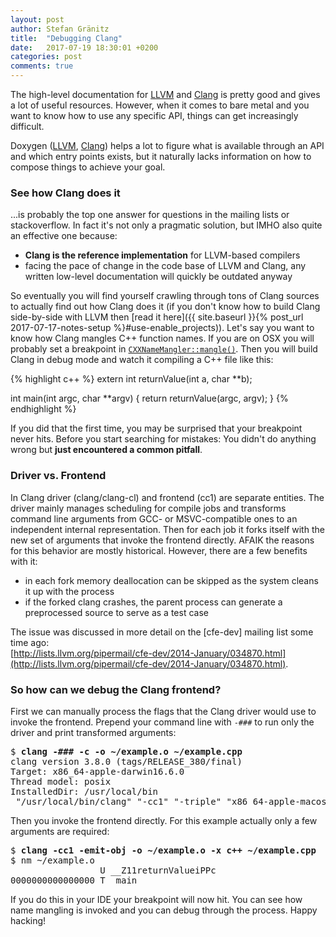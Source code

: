 ```yaml
---
layout: post
author: Stefan Gränitz
title:  "Debugging Clang"
date:   2017-07-19 18:30:01 +0200
categories: post
comments: true
--- 
```

The high-level documentation for [LLVM](http://llvm.org/docs/) and [Clang](https://clang.llvm.org/docs/) is pretty good and gives a lot of useful resources. However, when it comes to bare metal and you want to know how to use any specific API, things can get increasingly difficult.

Doxygen ([LLVM](http://llvm.org/doxygen/), [Clang](http://clang.llvm.org/doxygen/)) helps a lot to figure what is available through an API and which entry points exists, but it naturally lacks information on how to compose things to achieve your goal.

### See how Clang does it

...is probably the top one answer for questions in the mailing lists or stackoverflow. In fact it's not only a pragmatic solution, but IMHO also quite an effective one because:
* **Clang is the reference implementation** for LLVM-based compilers
* facing the pace of change in the code base of LLVM and Clang, any written low-level documentation will quickly be outdated anyway

So eventually you will find yourself crawling through tons of Clang sources to actually find out how Clang does it (if you don't know how to build Clang side-by-side with LLVM then [read it here]({{ site.baseurl }}{% post_url 2017-07-17-notes-setup %}#use-enable_projects)). Let's say you want to know how Clang mangles C++ function names. If you are on OSX you will probably set a breakpoint in [`CXXNameMangler::mangle()`](https://github.com/llvm-mirror/clang/blob/master/lib/AST/ItaniumMangle.cpp#L641). Then you will build Clang in debug mode and watch it compiling a C++ file like this:

{% highlight c++ %}
extern int returnValue(int a, char **b);

int main(int argc, char **argv) {
  return returnValue(argc, argv);
}
{% endhighlight %}

If you did that the first time, you may be surprised that your breakpoint never hits. Before you start searching for mistakes: You didn't do anything wrong but **just encountered a common pitfall**.

### Driver vs. Frontend

In Clang driver (clang/clang-cl) and frontend (cc1) are separate entities. The driver mainly manages scheduling for compile jobs and transforms command line arguments from GCC- or MSVC-compatible ones to an independent internal representation. Then for each job it forks itself with the new set of arguments that invoke the frontend directly. AFAIK the reasons for this behavior are mostly historical. However, there are a few benefits with it:
* in each fork memory deallocation can be skipped as the system cleans it up with the process
* if the forked clang crashes, the parent process can generate a preprocessed source to serve as a test case

The issue was discussed in more detail on the [cfe-dev] mailing list some time ago:<br> [http://lists.llvm.org/pipermail/cfe-dev/2014-January/034870.html](http://lists.llvm.org/pipermail/cfe-dev/2014-January/034870.html).

### So how can we debug the Clang frontend?

First we can manually process the flags that the Clang driver would use to invoke the frontend. Prepend your command line with `-###` to run only the driver and print transformed arguments:
<pre>
$ <b>clang -### -c -o ~/example.o ~/example.cpp</b>
clang version 3.8.0 (tags/RELEASE_380/final)
Target: x86_64-apple-darwin16.6.0
Thread model: posix
InstalledDir: /usr/local/bin
 "/usr/local/bin/clang" "-cc1" "-triple" "x86_64-apple-macosx10.12.0" "-Wdeprecated-objc-isa-usage" "-Werror=deprecated-objc-isa-usage" "-emit-obj" "-mrelax-all" "-disable-free" "-disable-llvm-verifier" "-main-file-name" "example.cpp" "-mrelocation-model" "pic" "-pic-level" "2" "-mthread-model" "posix" "-mdisable-fp-elim" "-masm-verbose" "-munwind-tables" "-target-cpu" "core2" "-target-linker-version" "242" "-dwarf-column-info" "-debugger-tuning=lldb" "-coverage-file" "/Users/user/example.o" "-resource-dir" "/usr/local/bin/../lib/clang/3.8.0" "-stdlib=libc++" "-fdeprecated-macro" "-fdebug-compilation-dir" "/Users/user/Dev/Personal/JitFromScratch" "-ferror-limit" "19" "-fmessage-length" "149" "-stack-protector" "1" "-fblocks" "-fobjc-runtime=macosx-10.12.0" "-fencode-extended-block-signature" "-fcxx-exceptions" "-fexceptions" "-fmax-type-align=16" "-fdiagnostics-show-option" "-fcolor-diagnostics" "-o" "/Users/user/example.o" "-x" "c++" "/Users/user/example.cpp"
</pre>

Then you invoke the frontend directly. For this example actually only a few arguments are required:
<pre>
$ <b>clang -cc1 -emit-obj -o ~/example.o -x c++ ~/example.cpp</b>
$ nm ~/example.o
                 U __Z11returnValueiPPc
0000000000000000 T _main
</pre>

If you do this in your IDE your breakpoint will now hit. You can see how name mangling is invoked and you can debug through the process. Happy hacking!
